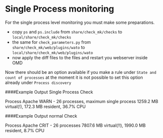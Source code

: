 # Single Process monitoring #

For the single process level monitoring you must make some preparations.

* copy `ps` and `ps.include` from `share/check_mk/checks` to `local/share/check_mk/checks`
* the same for `check_parameters.py` from `share/check_mk/web/plugins/wato` to `local/share/check_mk/web/plugins/wato`
* now apply the diff files to the files and restart you webserver inside OMD

Now there should be an option available if you make a rule under `State and count of processes` at the moment it is not possible to set this option already under `Process discovery`

####Example Output Single Process Check

Process Apache       WARN - 26 processes, maximum single process 1259.2 MB virtual(!), 172.3 MB resident, 36.7% CPU

####Example Output normal Check

Process Apache       CRIT - 26 processes 7807.6 MB virtual(!!), 1990.0 MB resident, 8.7% CPU
